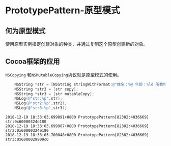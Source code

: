 # PrototypePattern-原型模式



## 何为原型模式

使用原型实例指定创建对象的种类，并通过复制这个原型创建新的对象。





## Cocoa框架的应用

`NSCopying` 和`NSMutableCopying`协议就是原型模式的使用。



```objective-c
    NSString *str = [NSString stringWithFormat:@"姓名：%@ 年龄：%ld 所教科目：%@",teacher1.name, (long)teacher1.age, teacher1.course];
    NSString *str2 = [str copy];
    NSString *str3 = [str mutableCopy];
    NSLog(@"str:%p",str);
    NSLog(@"str2:%p",str2);
    NSLog(@"str3:%p",str3);
```

```
2018-12-19 18:33:03.699891+0800 PrototypePattern[82382:4036669] str:0x60000324e180
2018-12-19 18:33:03.699987+0800 PrototypePattern[82382:4036669] str2:0x60000324e180
2018-12-19 18:33:03.700048+0800 PrototypePattern[82382:4036669] str3:0x6000029909c0
```



